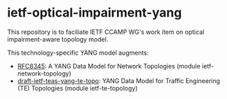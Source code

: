 # ietf-optical-impairment-yang
This repository is to faciliate IETF CCAMP WG's work item on optical impairment-aware topology model. 

This technology-specific YANG model augments:
* [RFC8345](https://tools.ietf.org/html/rfc8345): A YANG Data Model for Network Topologies (module ietf-network-topology)
* [draft-ietf-teas-yang-te-topo](https://datatracker.ietf.org/doc/draft-ietf-teas-yang-te-topo/): YANG Data Model for Traffic Engineering (TE) Topologies (module ietf-te-topology)
